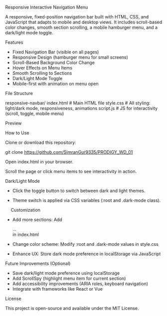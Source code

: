 Responsive Interactive Navigation Menu

A responsive, fixed-position navigation bar built with HTML, CSS, and JavaScript that adapts to mobile and desktop views. It includes scroll-based color changes, smooth section scrolling, a mobile hamburger menu, and a dark/light mode toggle.

Features

-	Fixed Navigation Bar (visible on all pages)
-	Responsive Design (hamburger menu for small screens)
-	Scroll-Based Background Color Change
-	Hover Effects on Menu Items
-	Smooth Scrolling to Sections
-	Dark/Light Mode Toggle
-	Mobile-first with animation on menu open


File Structure

responsive-navbar/
index.html	# Main HTML file
style.css		# All styling: light/dark mode, responsiveness, animations script.js	# JS for interactivity (scroll, toggle, mobile menu)

Preview

 

 

 

How to Use

Clone or download this repository:


git clone https://github.com/SimranGur9335/PRODIGY_WD_01


Open index.html in your browser.

Scroll the page or click menu items to see interactivity in action.


Dark/Light Mode

-	Click the toggle button to switch between dark and light themes.


-	Theme switch is applied via CSS variables (:root and .dark-mode class).


 
Customization

-	Add more sections: Add <div class="content" id="your-id">...</div> in index.html

-	Change color scheme: Modify :root and .dark-mode values in style.css

-	Enhance UX: Store dark mode preference in localStorage via JavaScript



Future Improvements (Optional)

-	Save dark/light mode preference using localStorage
-	Add ScrollSpy (highlight menu item for current section)
-	Add accessibility improvements (ARIA roles, keyboard navigation)
-	Integrate with frameworks like React or Vue


License

This project is open-source and available under the MIT License.
